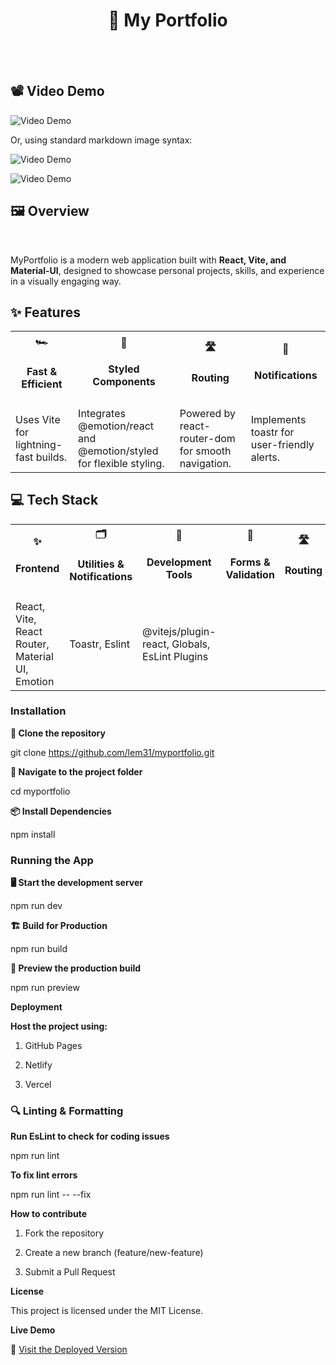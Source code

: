 <div align="center">
<h1><strong>💼 My Portfolio </strong></h1>
<br><br>
</div>


<h2> 📽  <strong>Video Demo </strong></h2>




<img src="src/assets/Images/PortfolioVid.gif" alt="Video Demo">


Or, using standard markdown image syntax:


![Video Demo](src/assets/Images/PortfolioVid.gif)




<img src="src/assets/Images/PortfolioVid.gif" alt="Video Demo">





<h2> 🖼 <strong> Overview </strong> </h2> <br>

MyPortfolio is a modern web application built with **React, Vite, and Material-UI**, designed to showcase personal projects, skills, and experience in a visually engaging way.


<h2><strong>✨ Features</strong> </h2>

<table>
    <tr>
        <th><strong>🏎️ <h4>Fast & Efficient</h4></strong></th>
        <th><strong>🎨 <h4>Styled Components</h4></strong></th>
        <th><strong>🛣️ <h4>Routing</h4></strong></th>
        <th><strong>🔔 <h4>Notifications</h4></strong></th>
    </tr>
    <tr>
        <td>Uses Vite for lightning-fast builds. </td>
        <td>Integrates @emotion/react and @emotion/styled for flexible styling.</td>
        <td>Powered by react-router-dom for smooth navigation.</td>
        <td>Implements toastr for user-friendly alerts.</td>
    </tr>
</table>


<h2> <strong> 💻 Tech Stack </strong> </h2>

<table>
<tr>
<th align='center' > ✨<strong><h4>Frontend </h4> </strong>  </th>
<th align='center' > 🗂️ <strong><h4> Utilities & Notifications </h4> </strong> </th>
<th align='center' >  🎨 <strong><h4> Development Tools</h4></strong>  </th>
<th align='center' > 📝 <strong> <h4>Forms & Validation</h4> </strong>  </th>
<th align='center' > 🛣️ <strong> <h4>Routing</h4> </strong>  </th>
<th align='center' > 🛠️ <strong> <h4>Development Tools</h4></strong></th>
</tr>
<tr>
    <td>React, Vite, React Router, Material UI, Emotion</td>
    <td>Toastr, Eslint</td>
    <td>@vitejs/plugin-react, Globals, EsLint Plugins</td>

  </tr>
  </table>

<h3><strong>Installation</strong></h3>

**🚀 Clone the repository**

git clone https://github.com/lem31/myportfolio.git

**📁 Navigate to the project folder**

cd myportfolio

**📦 Install Dependencies**

npm install

<h3><strong>Running the App</strong></h3>

**🖥️ Start the development server**

npm run dev

**🏗️ Build for Production**

npm run build

**👀 Preview the production build**

npm run preview


**Deployment**

**Host the project using:**

1. GitHub Pages

2. Netlify

3. Vercel

<h3>🔍 Linting & Formatting</h3>

**Run EsLint to check for coding issues**

npm run lint

**To fix lint errors**

npm run lint -- --fix

**How to contribute**

1. Fork the repository

2. Create a new branch (feature/new-feature)

3. Submit a Pull Request

**License**

This project is licensed under the MIT License.

**Live Demo**

🚀 [Visit the Deployed Version](https://my-portfolio-rose-iota-33.vercel.app/)
